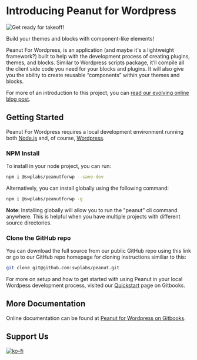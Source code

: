 # Introducing Peanut for Wordpress

![Get ready for takeoff!](https://swpimage-9d07.kxcdn.com/wp-efs/sassywackypeanut/uploads/2024/07/2-1120x630.jpg)

Build your themes and blocks with component-like elements!

Peanut For Wordpress, is an application (and maybe it's a lightweight framework?) built to help with the development process of creating plugins, themes, and blocks. Similar to Wordpress scripts package, it’ll compile all the client side code you need for your blocks and plugins. It will also give you the ability to create reusable “components” within your themes and blocks.

For more of an introduction to this project, you can [read our evolving online blog post](https://www.sassywackypeanut.com/introducing-peanut-for-wordpress/).

## Getting Started

Peanut For Wordpress requires a local development environment running both [Node.js](https://nodejs.org/en/about) and, of course, [Wordpress](https://wordpress.org/about/).

### NPM Install

To install in your node project, you can run:

```bash
npm i @swplabs/peanutforwp --save-dev
```

Alternatively, you can install globally using the following command:

```bash
npm i @swplabs/peanutforwp -g
```

**Note**: Installing globally will allow you to run the "peanut" cli command anywhere. This is helpful when you have multiple projects with different source directories.

### Clone the GitHub repo

You can download the full source from our public GitHub repo using this link or go to our GitHub repo homepage for cloning instructions similiar to this:

```bash
git clone git@github.com:swplabs/peanut.git
```

For more on setup and how to get started with using Peanut in your local Wordpess development process, visited our [Quickstart](https://docs.swplabs.com/peanut-for-wordpress/getting-started/quickstart) page on Gitbooks.

## More Documentation

Online documentation can be found at [Peanut for Wordpress on Gitbooks](https://docs.swplabs.com/peanut-for-wordpress/).

## Support Us

[![ko-fi](https://ko-fi.com/img/githubbutton_sm.svg)](https://ko-fi.com/I2I5O8MYB)
